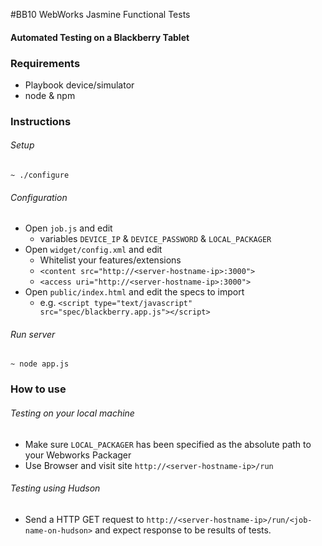 #BB10 WebWorks Jasmine Functional Tests
#### Automated Testing on a Blackberry Tablet

### Requirements
- Playbook device/simulator
- node & npm

### Instructions
###### Setup
`~ ./configure`<br/>

###### Configuration
- Open `job.js` and edit 
  - variables `DEVICE_IP` & `DEVICE_PASSWORD` & `LOCAL_PACKAGER`
- Open `widget/config.xml` and edit 
  - Whitelist your features/extensions
  - `<content src="http://<server-hostname-ip>:3000">`
  - `<access uri="http://<server-hostname-ip>:3000">`
- Open `public/index.html` and edit the specs to import
  - e.g. `<script type="text/javascript" src="spec/blackberry.app.js"></script>`

###### Run server
`~ node app.js`

### How to use
###### Testing on your local machine
- Make sure `LOCAL_PACKAGER` has been specified as the absolute path to your Webworks Packager
- Use Browser and visit site `http://<server-hostname-ip>/run`

###### Testing using Hudson
- Send a HTTP GET request to 
`http://<server-hostname-ip>/run/<job-name-on-hudson>`
and expect response to be results of tests.

